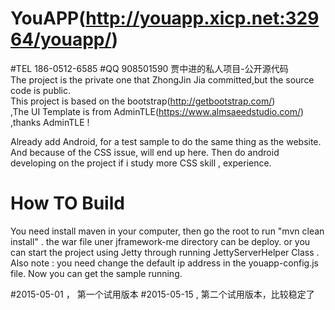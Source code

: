 # YouAPP(http://youapp.xicp.net:32964/youapp/)
#TEL 186-0512-6585
#QQ 908501590
贾中进的私人项目-公开源代码<br/>
The project is the private one that ZhongJin Jia committed,but the source code is public. <br/>
This project is based on the bootstrap(http://getbootstrap.com/) <br/>
,The UI Template is from AdminTLE(https://www.almsaeedstudio.com/) ,thanks AdminTLE !  

Already add Android, for a test sample to do the same thing as the website. <br/>
And because of the CSS issue, will end up here. Then do android developing on the project if i study more CSS skill , experience. <br/>

# How TO Build 
You need install maven in your computer, then go the root to run "mvn clean install" . the war file uner jframework-me directory can be deploy. or you can start the project using Jetty through running JettyServerHelper Class .  Also note : you need change the default ip address in the youapp-config.js file. Now you can get the sample running. 

#2015-05-01 ， 第一个试用版本 
#2015-05-15 ,  第二个试用版本，比较稳定了
